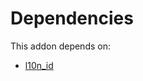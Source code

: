# Dependencies

This addon depends on:

- [l10n_id](https://github.com/bringout/oca-ocb-l10n_asia-pacific/tree/6b06ac10c32a7858991d27e9c6b5cd637ff15900/odoo-bringout-oca-ocb-l10n_id)
